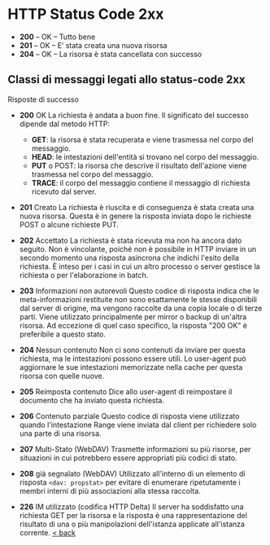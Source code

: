 # HTTP Status Code 2xx 

* **200** – OK – Tutto bene
* **201** – OK – E’ stata creata una nuova risorsa
* **204** – OK – La risorsa è stata cancellata con successo

## Classi di messaggi legati allo status-code 2xx

Risposte di successo

* **200** OK
    La richiesta è andata a buon fine. Il significato del successo dipende dal metodo HTTP:

    * **GET**: la risorsa è stata recuperata e viene trasmessa nel corpo del messaggio.
    * **HEAD**: le intestazioni dell'entità si trovano nel corpo del messaggio.
    * **PUT** o POST: la risorsa che descrive il risultato dell'azione viene trasmessa nel corpo del messaggio.
    * **TRACE**: il corpo del messaggio contiene il messaggio di richiesta ricevuto dal server.

* **201** Creato
    La richiesta è riuscita e di conseguenza è stata creata una nuova risorsa. Questa è in genere la risposta inviata dopo le richieste POST o alcune richieste PUT.
* **202** Accettato
    La richiesta è stata ricevuta ma non ha ancora dato seguito. Non è vincolante, poiché non è possibile in HTTP inviare in un secondo momento una risposta asincrona che indichi l'esito della richiesta. È inteso per i casi in cui un altro processo o server gestisce la richiesta o per l'elaborazione in batch.
* **203** Informazioni non autorevoli
    Questo codice di risposta indica che le meta-informazioni restituite non sono esattamente le stesse disponibili dal server di origine, ma vengono raccolte da una copia locale o di terze parti. Viene utilizzato principalmente per mirror o backup di un'altra risorsa. Ad eccezione di quel caso specifico, la risposta "200 OK" è preferibile a questo stato.
* **204** Nessun contenuto
    Non ci sono contenuti da inviare per questa richiesta, ma le intestazioni possono essere utili. Lo user-agent può aggiornare le sue intestazioni memorizzate nella cache per questa risorsa con quelle nuove.
* **205** Reimposta contenuto
    Dice allo user-agent di reimpostare il documento che ha inviato questa richiesta.
* **206** Contenuto parziale
    Questo codice di risposta viene utilizzato quando l'intestazione Range viene inviata dal client per richiedere solo una parte di una risorsa.
* **207** Multi-Stato (WebDAV)
    Trasmette informazioni su più risorse, per situazioni in cui potrebbero essere appropriati più codici di stato.
* **208** già segnalato (WebDAV)
    Utilizzato all'interno di un elemento di risposta `<dav: propstat>` per evitare di enumerare ripetutamente i membri interni di più associazioni alla stessa raccolta.
* **226** IM utilizzato (codifica HTTP Delta)
    Il server ha soddisfatto una richiesta GET per la risorsa e la risposta è una rappresentazione del risultato di una o più manipolazioni dell'istanza applicate all'istanza corrente.
[< back](061_HttpStatusCode_0.md)